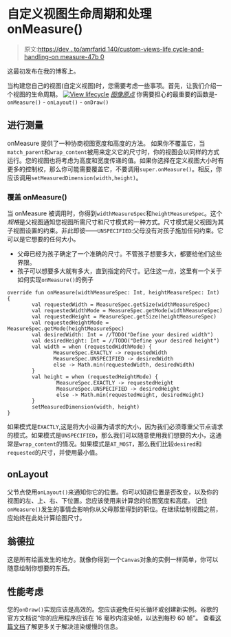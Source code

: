 # 自定义视图生命周期和处理 onMeasure()

> 原文:[https://dev . to/amrfarid 140/custom-views-life cycle-and-handling-on measure-47b 0](https://dev.to/amrfarid140/custom-views-lifecycle-and-handling-onmeasure-47b0)

这最初发布在我的博客上。

当构建您自己的视图(自定义视图)时，您需要考虑一些事项。首先，让我们介绍一个视图的生命周期。
[![View lifecycle](../Images/28884bfece8aacd15c6b59e6c547d404.png "View Life Cycle")](https://res.cloudinary.com/practicaldev/image/fetch/s--6lLE8WZD--/c_limit%2Cf_auto%2Cfl_progressive%2Cq_auto%2Cw_880/https://www.amryousef.me/media/android_view_lifecycle.png) 
*[图像原点](https://codentrick.com/android-view-lifecycle/)*
你需要担心的最重要的函数是- `onMeasure()` - `onLayout()` - `onDraw()`

## [](#onmeasure)进行测量

onMeasure 提供了一种协商视图宽度和高度的方法。
如果你不覆盖它，当`match_parent`和`wrap_content`被用来定义它的尺寸时，你的视图会以同样的方式运行。您的视图也将考虑为高度和宽度传递的值。如果你选择在定义视图大小时有更多的控制权，那么你可能需要覆盖它，不要调用`super.onMeasure()`。相反，你应该调用`setMeasuredDimension(width,height)`。

### [](#overriding-onmeasure)覆盖 onMeasure()

当 onMeasure 被调用时，你得到`widthMeasureSpec`和`heightMeasureSpec`。这个*规格*是父视图通知您视图所需尺寸和尺寸模式的一种方式。尺寸模式是父视图为其子视图设置的约束。非此即彼——`UNSPECIFIED`:父母没有对孩子施加任何约束。它可以是它想要的任何大小。

*   父母已经为孩子确定了一个准确的尺寸。不管孩子想要多大，都要给他们这些界限。
*   孩子可以想要多大就有多大，直到指定的尺寸。记住这一点，这里有一个关于如何实现`onMeasure()`的例子

```
override fun onMeasure(widthMeasureSpec: Int, heightMeasureSpec: Int) {
        val requestedWidth = MeasureSpec.getSize(widthMeasureSpec)        
        val requestedWidthMode = MeasureSpec.getMode(widthMeasureSpec)
        val requestedHeight = MeasureSpec.getSize(heightMeasureSpec)        
        val requestedHeightMode = MeasureSpec.getMode(heightMeasureSpec)
        val desiredWidth: Int = //TODO("Define your desired width") 
        val desiredHeight: Int = //TODO("Define your desired height")
        val width = when (requestedWidthMode) {            
               MeasureSpec.EXACTLY -> requestedWidth                        
               MeasureSpec.UNSPECIFIED -> desiredWidth
               else -> Math.min(requestedWidth, desiredWidth)        
        }
        val height = when (requestedHeightMode) {            
                MeasureSpec.EXACTLY -> requestedHeight 
                MeasureSpec.UNSPECIFIED -> desiredHeight
                else -> Math.min(requestedHeight, desiredHeight)        
        }
        setMeasuredDimension(width, height)
} 
```

如果模式是`EXACTLY`,这是将大小设置为请求的大小，因为我们必须尊重父节点请求的模式。如果模式是`UNSPECIFIED`，那么我们可以随意使用我们想要的大小，这通常是`wrap_content`的情况。如果模式是`AT_MOST`，那么我们比较`desired`和`requested`的尺寸，并使用最小值。

## [](#onlayout)onLayout

父节点使用`onLayout()`来通知你它的位置。你可以知道位置是否改变，以及你的视图的左、上、右、下位置。您应该使用来计算您的绘图宽度和高度。
记住`onMeasure()`发生的事情会影响你从父母那里得到的职位。在继续绘制视图之前，应始终在此处计算绘图尺寸。

## [](#ondraw)翁德拉

这是所有绘画发生的地方。就像你得到一个`Canvas`对象的实例一样简单，你可以随意绘制你想要的东西。

## [](#performance-considerations)性能考虑

您的`onDraw()`实现应该是高效的。您应该避免任何长循环或创建新实例。谷歌的官方文档说“你的应用程序应该在 16 毫秒内渲染帧，以达到每秒 60 帧”。
查看[这篇文档](https://developer.android.com/topic/performance/vitals/render.html)了解更多关于解决渲染缓慢的信息。